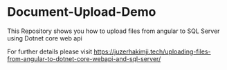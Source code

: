# Document-Upload-Demo
This Repository shows you how to upload files from angular to SQL Server using Dotnet core web api

For further details please visit https://juzerhakimji.tech/uploading-files-from-angular-to-dotnet-core-webapi-and-sql-server/
